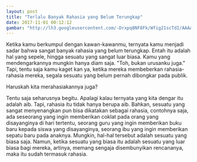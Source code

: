 ```yaml
---
layout: post
title: "Terlalu Banyak Rahasia yang Belum Terungkap"
date: 2017-11-01 00:12:12
gambar: "http://lh3.googleusercontent.com/-Drxpq8NF8Fk/Wfig21scTdI/AAAAAAAACm0/v7fb-3oT-hw2uGpmRkGGfw025MZfQx6cACLcBGAs/h120/dreams.metroeve_silent-dreams-meaning.jpg"
---
```


Ketika kamu berkumpul dengan kawan-kawanmu, ternyata kamu menjadi sadar bahwa sangat banyak rahasia yang belum terungkap. Entah itu adalah hal yang sepele, hingga sesuatu yang sangat luar biasa. Kamu yang mendengarkannya mungkin hanya diam saja. "Toh, bukan urusanku juga." Tapi, tentu saja kamu kaget kan ya, ketika mereka membeberkan rahasia-rahasia mereka, segala sesuatu yang belum pernah dibongkar pada publik.

Haruskah kita merahasiakannya juga?

Tentu saja seharusnya begitu. Apalagi kalau ternyata yang kita dengar itu adalah aib. Tapi, rahasia itu tidak hanya berupa aib. Bahkan, sesuatu yang sangat menyenangkan pun bisa dikatakan sebagai rahasia, contohnya saja, ada seseorang yang ingin memberikan coklat pada orang yang disayanginya di hari tertentu, seorang guru yang ingin memberikan buku baru kepada siswa yang disayanginya, seorang ibu yang ingin memberikan sepatu baru pada anaknya. Mungkin, hal-hal tersebut adalah sesuatu yang biasa saja. Namun, ketika sesuatu yang biasa itu adalah sesuatu yang luar biasa bagi mereka, artinya, memang sengaja disembunyikan rencananya, maka itu sudah termasuk rahasia.
